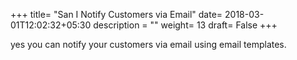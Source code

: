 +++
title= "San I Notify Customers via Email"
date= 2018-03-01T12:02:32+05:30
description = ""
weight= 13
draft= False
+++

 yes you can notify your customers via email using email templates.
